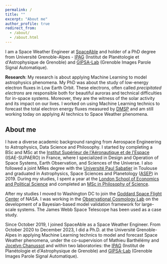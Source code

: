 ```yaml
---
permalink: /
title: ""
excerpt: "About me"
author_profile: true
redirect_from: 
  - /about/
  - /about.html
---
```


I am a Space Weather Engineer at [SpaceAble](https://spaceable.org/fr/) and holder of a PhD degree from Université Grenoble-Alpes - [IPAG](https://ipag.osug.fr/) (Institut de Planétologie et d'Astrophysique de Grenoble) and [GIPSA-Lab](https://www.gipsa-lab.grenoble-inp.fr/) (Grenoble Images Parole Signal Automatique).

**Research**: My research is about applying Machine Learning to model astrophysics phenomena. My PhD was about the study of low-energy electron fluxes in Low Earth Orbit. These electrons, often called *precipitated electrons* are responsible both for beautiful auroras and technical difficulties for in-space systems. Moreover, they are the witness of the solar activity and its impact on our lives. I worked on using Machine Learning technics to forecast the total electron energy fluxes measured by [DMSP](https://fr.wikipedia.org/wiki/Defense_Meteorological_Satellite_Program) and am still working today on applying AI technics to Space Weather phenomena. 

## About me
I have a diverse academic background ranging from Aerospace Engineering to Astrophysics, Data Science and Philosophy. I started by completing a BSc and MSc at the [Institut Supérieur de l'Aéronautique et de l'Espace](https://www.isae-supaero.fr/fr/) (ISAE-SUPAERO) in France, where I specialized in Design and Operation of Space Systems, Earth Observation, and Sciences of the Universe. I also followed a joint MRes degree with the [Université Paul Sabatier](https://www.univ-tlse3.fr/) in Toulouse and graduated in Astrophysics, Space Sciences and Planetology ([ASEP](https://www.univ-tlse3.fr/master-parcours-astrophysique-sciences-de-lespace-et-planetologie-asep)) in 2019. During my studies, I spent a year at the [London School of Economics and Political Science](https://www.lse.ac.uk/) and completed an [MSc in Philosophy of Science](https://www.lse.ac.uk/study-at-lse/Graduate/degree-programmes-2023/MSc-Philosophy-of-Science). 

After my studies I moved to Washington DC to join the [Goddard Space Flight Center](https://www.nasa.gov/goddard) of NASA. I was working in the [Observational Cosmology Lab](https://science.gsfc.nasa.gov/astrophysics/cosmology/) on the development of a Bayesian-based model validation framework for large-scale systems. The James Webb Space Telescope has been used as a case study.

Since October 2019, I joined SpaceAble as a Space Weather Engineer. From October 2020 to December 2023, I did a Ph.D. at the Université Grenoble-Alpes in applying Machine Learning technics to model and forecast Space Weather phenomena, under the co-supervision of Mathieu Barthélémy and [Jocelyn Chanussot](https://jocelyn-chanussot.net/) and within two laboratories: the [IPAG](https://ipag.osug.fr/) (Institut de Planétologie et d'Astrophysique de Grenoble) and [GIPSA-Lab](https://www.gipsa-lab.grenoble-inp.fr/) (Grenoble Images Parole Signal Automatique).
